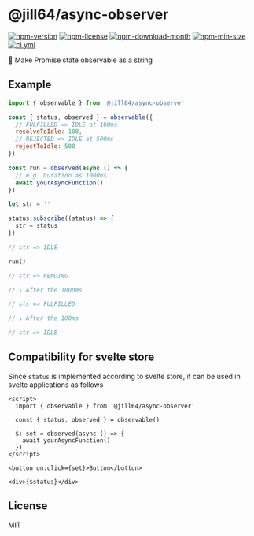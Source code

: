 <!----- BEGIN GHOST DOCS HEADER ----->

# @jill64/async-observer


<!----- BEGIN GHOST DOCS BADGES ----->
<a href="https://npmjs.com/package/@jill64/async-observer"><img src="https://img.shields.io/npm/v/@jill64/async-observer" alt="npm-version" /></a> <a href="https://npmjs.com/package/@jill64/async-observer"><img src="https://img.shields.io/npm/l/@jill64/async-observer" alt="npm-license" /></a> <a href="https://npmjs.com/package/@jill64/async-observer"><img src="https://img.shields.io/npm/dm/@jill64/async-observer" alt="npm-download-month" /></a> <a href="https://npmjs.com/package/@jill64/async-observer"><img src="https://img.shields.io/bundlephobia/min/@jill64/async-observer" alt="npm-min-size" /></a> <a href="https://github.com/jill64/async-observer/actions/workflows/ci.yml"><img src="https://github.com/jill64/async-observer/actions/workflows/ci.yml/badge.svg" alt="ci.yml" /></a>
<!----- END GHOST DOCS BADGES ----->


🔭 Make Promise state observable as a string

<!----- END GHOST DOCS HEADER ----->

## Example

```js
import { observable } from '@jill64/async-observer'

const { status, observed } = observable({
  // FULFILLED => IDLE at 100ms
  resolveToIdle: 100,
  // REJECTED => IDLE at 500ms
  rejectToIdle: 500
})

const run = observed(async () => {
  // e.g. Duration as 1000ms
  await yourAsyncFunction()
})

let str = ''

status.subscribe((status) => {
  str = status
})

// str => IDLE

run()

// str => PENDING

// ↓ After the 1000ms

// str => FULFILLED

// ↓ After the 100ms

// str => IDLE
```

## Compatibility for svelte store

Since `status` is implemented according to svelte store, it can be used in svelte applications as follows

```svelte
<script>
  import { observable } from '@jill64/async-observer'

  const { status, observed } = observable()

  $: set = observed(async () => {
    await yourAsyncFunction()
  })
</script>

<button on:click={set}>Button</button>

<div>{$status}</div>
```

<!----- BEGIN GHOST DOCS FOOTER ----->

## License

MIT

<!----- END GHOST DOCS FOOTER ----->
